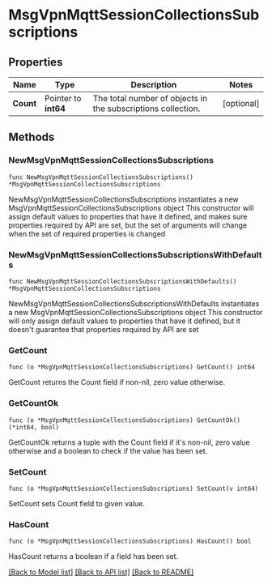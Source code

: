 # MsgVpnMqttSessionCollectionsSubscriptions

## Properties

Name | Type | Description | Notes
------------ | ------------- | ------------- | -------------
**Count** | Pointer to **int64** | The total number of objects in the subscriptions collection. | [optional] 

## Methods

### NewMsgVpnMqttSessionCollectionsSubscriptions

`func NewMsgVpnMqttSessionCollectionsSubscriptions() *MsgVpnMqttSessionCollectionsSubscriptions`

NewMsgVpnMqttSessionCollectionsSubscriptions instantiates a new MsgVpnMqttSessionCollectionsSubscriptions object
This constructor will assign default values to properties that have it defined,
and makes sure properties required by API are set, but the set of arguments
will change when the set of required properties is changed

### NewMsgVpnMqttSessionCollectionsSubscriptionsWithDefaults

`func NewMsgVpnMqttSessionCollectionsSubscriptionsWithDefaults() *MsgVpnMqttSessionCollectionsSubscriptions`

NewMsgVpnMqttSessionCollectionsSubscriptionsWithDefaults instantiates a new MsgVpnMqttSessionCollectionsSubscriptions object
This constructor will only assign default values to properties that have it defined,
but it doesn't guarantee that properties required by API are set

### GetCount

`func (o *MsgVpnMqttSessionCollectionsSubscriptions) GetCount() int64`

GetCount returns the Count field if non-nil, zero value otherwise.

### GetCountOk

`func (o *MsgVpnMqttSessionCollectionsSubscriptions) GetCountOk() (*int64, bool)`

GetCountOk returns a tuple with the Count field if it's non-nil, zero value otherwise
and a boolean to check if the value has been set.

### SetCount

`func (o *MsgVpnMqttSessionCollectionsSubscriptions) SetCount(v int64)`

SetCount sets Count field to given value.

### HasCount

`func (o *MsgVpnMqttSessionCollectionsSubscriptions) HasCount() bool`

HasCount returns a boolean if a field has been set.


[[Back to Model list]](../README.md#documentation-for-models) [[Back to API list]](../README.md#documentation-for-api-endpoints) [[Back to README]](../README.md)


